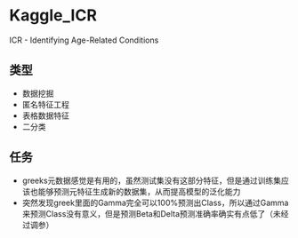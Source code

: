 # Kaggle_ICR
ICR - Identifying Age-Related Conditions

## 类型
- 数据挖掘
- 匿名特征工程
- 表格数据特征
- 二分类


## 任务
- greeks元数据感觉是有用的，虽然测试集没有这部分特征，但是通过训练集应该也能够预测元特征生成新的数据集，从而提高模型的泛化能力
- 突然发现greek里面的Gamma完全可以100%预测出Class，所以通过Gamma来预测Class没有意义，但是预测Beta和Delta预测准确率确实有点低了（未经过调参）